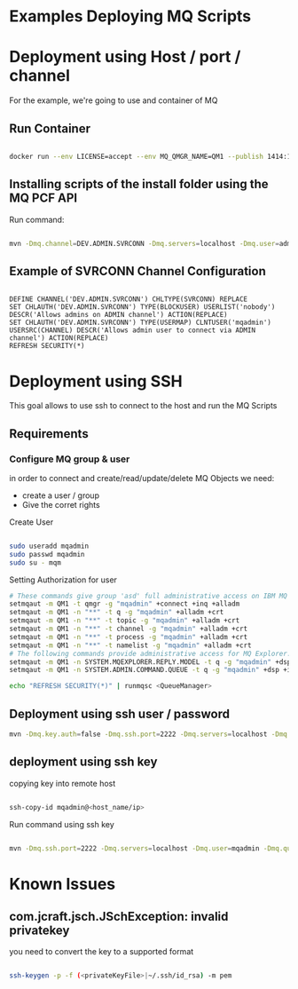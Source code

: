 # Examples Deploying MQ Scripts

# Deployment using Host / port / channel 

For the example, we're going to use and container of MQ

## Run Container

```bash

docker run --env LICENSE=accept --env MQ_QMGR_NAME=QM1 --publish 1414:1414 --publish 9443:9443 --detach --volume qm1data:/mnt/mqm ibmcom/mq

```
## Installing scripts of the install folder using the MQ PCF API

Run command: 

```bash

mvn -Dmq.channel=DEV.ADMIN.SVRCONN -Dmq.servers=localhost -Dmq.user=admin -Dmq.password=passw0rd -Dmq.queueManager=QM1 -Dmq.scripts.install=install io.github.jpcasas.ibm.plugin:ibm-maven-plugin:1.0.6:mq-deploy-pcf

```

## Example of SVRCONN Channel Configuration

```

DEFINE CHANNEL('DEV.ADMIN.SVRCONN') CHLTYPE(SVRCONN) REPLACE
SET CHLAUTH('DEV.ADMIN.SVRCONN') TYPE(BLOCKUSER) USERLIST('nobody') DESCR('Allows admins on ADMIN channel') ACTION(REPLACE)
SET CHLAUTH('DEV.ADMIN.SVRCONN') TYPE(USERMAP) CLNTUSER('mqadmin') USERSRC(CHANNEL) DESCR('Allows admin user to connect via ADMIN channel') ACTION(REPLACE)
REFRESH SECURITY(*)

```

# Deployment using SSH

This goal allows to use ssh to connect to the host and run the MQ Scripts

## Requirements

### Configure MQ group & user 

in order to connect and create/read/update/delete MQ Objects we need:
- create a user / group
- Give the corret rights

Create User

```bash

sudo useradd mqadmin
sudo passwd mqadmin
sudo su - mqm

```

Setting Authorization for user

```bash
# These commands give group 'asd' full administrative access on IBM MQ for UNIX and Linux.
setmqaut -m QM1 -t qmgr -g "mqadmin" +connect +inq +alladm
setmqaut -m QM1 -n "**" -t q -g "mqadmin" +alladm +crt
setmqaut -m QM1 -n "**" -t topic -g "mqadmin" +alladm +crt
setmqaut -m QM1 -n "**" -t channel -g "mqadmin" +alladm +crt
setmqaut -m QM1 -n "**" -t process -g "mqadmin" +alladm +crt
setmqaut -m QM1 -n "**" -t namelist -g "mqadmin" +alladm +crt
# The following commands provide administrative access for MQ Explorer.
setmqaut -m QM1 -n SYSTEM.MQEXPLORER.REPLY.MODEL -t q -g "mqadmin" +dsp +inq +get
setmqaut -m QM1 -n SYSTEM.ADMIN.COMMAND.QUEUE -t q -g "mqadmin" +dsp +inq +put

echo "REFRESH SECURITY(*)" | runmqsc <QueueManager>

```


## Deployment using ssh user / password


```bash
mvn -Dmq.key.auth=false -Dmq.ssh.port=2222 -Dmq.servers=localhost -Dmq.user=mqadmin -Dmq.password=casasc -Dmq.queueManager=QM1 -Dmq.scripts.install=install io.github.jpcasas.ibm.plugin:ibm-maven-plugin:1.0.6:mq-deploy-ssh

```

## deployment using ssh key

copying key into remote host

```bash

ssh-copy-id mqadmin@<host_name/ip>

```

Run command using ssh key

```bash

mvn -Dmq.ssh.port=2222 -Dmq.servers=localhost -Dmq.user=mqadmin -Dmq.queueManager=QM1 -Dmq.scripts.install=install io.github.jpcasas.ibm.plugin:ibm-maven-plugin:1.0.6:mq-deploy-ssh

```

# Known Issues

## com.jcraft.jsch.JSchException: invalid privatekey

you need to convert the key to a supported format 

```bash

ssh-keygen -p -f (<privateKeyFile>|~/.ssh/id_rsa) -m pem 

```